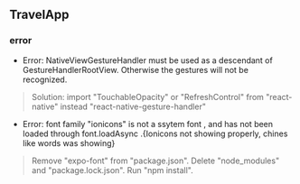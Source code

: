 ## TravelApp

### error 
-   Error: NativeViewGestureHandler must be used as a descendant of GestureHandlerRootView. Otherwise the gestures will not be recognized.
>   Solution: import "TouchableOpacity" or "RefreshControl" from  "react-native" instead "react-native-gesture-handler" 


-   Error: font family "ionicons" is not a ssytem font , and has not been loaded through font.loadAsync .{Ionicons not showing properly, chines like words was showing}
>   Remove "expo-font" from "package.json". Delete "node_modules" and "package.lock.json". Run "npm install".

